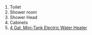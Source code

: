 1. Toilet
2. Shower room
3. Shower Head
4. Cabinets
5. [4 Gal. Mini-Tank Electric Water Heater](https://www.homedepot.com/p/Bosch-4-Gal-Mini-Tank-Electric-Water-Heater-ES-4/206393135)
